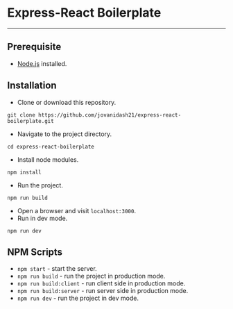 # Express-React Boilerplate
---

## Prerequisite
* [Node.js](https://nodejs.org/en/) installed.

## Installation
* Clone or download this repository.
```
git clone https://github.com/jovanidash21/express-react-boilerplate.git
```
* Navigate to the project directory.
```
cd express-react-boilerplate
```
* Install node modules.
```
npm install
```
* Run the project.
```
npm run build
```
* Open a browser and visit ```localhost:3000```.
* Run in dev mode.
```
npm run dev
```

## NPM Scripts
* ```npm start``` - start the server.
* ```npm run build``` - run the project in production mode.
* ```npm run build:client``` - run client side in production mode.
* ```npm run build:server``` - run server side in production mode.
* ```npm run dev``` - run the project in dev mode.